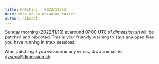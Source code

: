 ```yaml
---
title: Patching - 2022/11/13
date: 2022-06-26 08:48:00 +01:00
author: nikdoof
---
```

Sunday morning (2022/11/13) at around 07:00 UTC *s1.dimension.sh* will be patched and rebooted. This is your friendly warning to save any open files you have 
running in tmux sessions. 

After patching if you encounter any errors, drop a email to [sysops@dimension.sh](mailto:sysops@dimension.sh).
